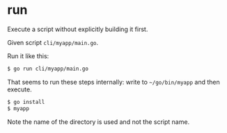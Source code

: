 # run

Execute a script without explicitly building it first.

Given script `cli/myapp/main.go`.

Run it like this:

```sh
$ go run cli/myapp/main.go
```

That seems to run these steps internally: write to `~/go/bin/myapp` and then execute.

```sh
$ go install
$ myapp
```

Note the name of the directory is used and not the script name.
